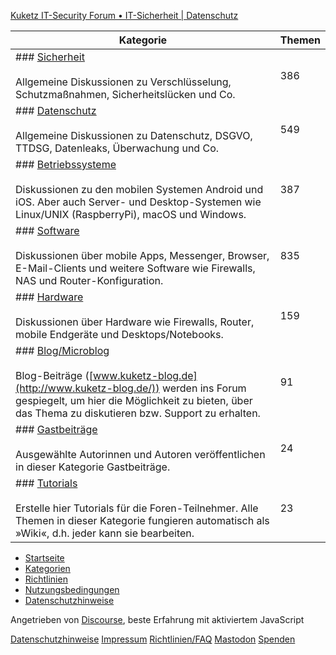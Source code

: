 [Kuketz IT-Security Forum • IT-Sicherheit | Datenschutz](https://forum.kuketz-blog.de/)

| Kategorie | Themen |
| --- | --- |
| ### [Sicherheit](https://forum.kuketz-blog.de/c/sicherheit/5)<br><br>Allgemeine Diskussionen zu Verschlüsselung, Schutzmaßnahmen, Sicherheitslücken und Co. | 386 |
| ### [Datenschutz](https://forum.kuketz-blog.de/c/datenschutz/6)<br><br>Allgemeine Diskussionen zu Datenschutz, DSGVO, TTDSG, Datenleaks, Überwachung und Co. | 549 |
| ### [Betriebssysteme](https://forum.kuketz-blog.de/c/betriebssysteme/7)<br><br>Diskussionen zu den mobilen Systemen Android und iOS. Aber auch Server- und Desktop-Systemen wie Linux/UNIX (RaspberryPi), macOS und Windows. | 387 |
| ### [Software](https://forum.kuketz-blog.de/c/software/10)<br><br>Diskussionen über mobile Apps, Messenger, Browser, E-Mail-Clients und weitere Software wie Firewalls, NAS und Router-Konfiguration. | 835 |
| ### [Hardware](https://forum.kuketz-blog.de/c/hardware/14)<br><br>Diskussionen über Hardware wie Firewalls, Router, mobile Endgeräte und Desktops/Notebooks. | 159 |
| ### [Blog/Microblog](https://forum.kuketz-blog.de/c/blog/15)<br><br>Blog-Beiträge ([www.kuketz-blog.de](http://www.kuketz-blog.de/)) werden ins Forum gespiegelt, um hier die Möglichkeit zu bieten, über das Thema zu diskutieren bzw. Support zu erhalten. | 91  |
| ### [Gastbeiträge](https://forum.kuketz-blog.de/c/gastbeitraege/16)<br><br>Ausgewählte Autorinnen und Autoren veröffentlichen in dieser Kategorie Gastbeiträge. | 24  |
| ### [Tutorials](https://forum.kuketz-blog.de/c/tutorials/4)<br><br>Erstelle hier Tutorials für die Foren-Teilnehmer. Alle Themen in dieser Kategorie fungieren automatisch als »Wiki«, d.h. jeder kann sie bearbeiten. | 23  |

* [Startseite](https://forum.kuketz-blog.de/)
* [Kategorien](https://forum.kuketz-blog.de/categories)
* [Richtlinien](https://forum.kuketz-blog.de/guidelines)
* [Nutzungsbedingungen](https://forum.kuketz-blog.de/tos)
* [Datenschutzhinweise](https://forum.kuketz-blog.de/privacy)

Angetrieben von [Discourse](https://www.discourse.org/), beste Erfahrung mit aktiviertem JavaScript

[Datenschutzhinweise](https://www.kuketz-forum.de/privacy) [Impressum](https://www.kuketz-blog.de/impressum/) [Richtlinien/FAQ](https://www.kuketz-forum.de/faq) [Mastodon](https://social.tchncs.de/@kuketzblog) [Spenden](https://www.kuketz-blog.de/unterstuetzen/)
